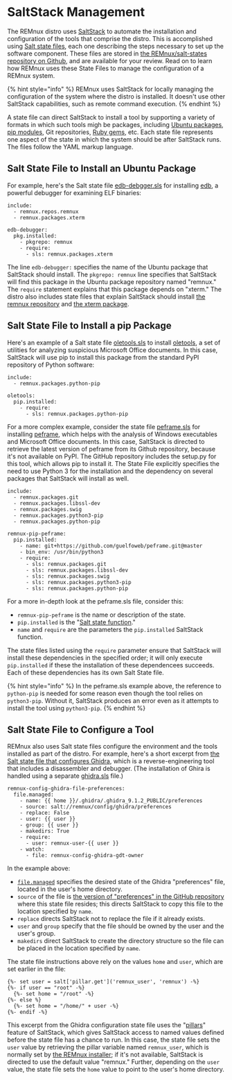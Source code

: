 # SaltStack Management

The REMnux distro uses [SaltStack](https://www.saltstack.com) to automate the installation and configuration of the tools that comprise the distro. This is accomplished using [Salt state files](https://docs.saltstack.com/en/getstarted/fundamentals/states.html), each one describing the steps necessary to set up the software component. These files are stored in [the REMnux/salt-states repository on Github](https://github.com/REMnux/salt-states), and are available for your review. Read on to learn how REMnux uses these State Files to manage the configuration of a REMnux system.

{% hint style="info" %}
REMnux uses SaltStack for locally managing the configuration of the system where the distro is installed. It doesn't use other SaltStack capabilities, such as remote command execution.
{% endhint %}

A state file can direct SaltStack to install a tool by supporting a variety of formats in which such tools migh be packages, including [Ubuntu packages](https://packages.ubuntu.com), [pip modules](https://pypi.org/project/pip/), Git repositories, [Ruby gems](https://rubygems.org), etc. Each state file represents one aspect of the state in which the system should be after SaltStack runs. The files follow the YAML markup language.

## Salt State File to Install an Ubuntu Package <a id="state-file-ubuntu-package"></a>

For example, here's the Salt state file [edb-debgger.sls](https://github.com/REMnux/salt-states/blob/master/remnux/packages/edb-debugger.sls) for installing [edb](https://github.com/eteran/edb-debugger), a powerful debugger for examining ELF binaries:

```text
include:
  - remnux.repos.remnux
  - remnux.packages.xterm
  
edb-debugger:
  pkg.installed:
    - pkgrepo: remnux
    - require:
      - sls: remnux.packages.xterm
```

The line `edb-debugger:` specifies the name of the Ubuntu package that SaltStack should install. The `pkgrepo: remnux` line specifies that SaltStack will find this package in the Ubuntu package repository named "remnux." The `require` statement explains that this package depends on "xterm." The distro also includes state files that explain SaltStack should install [the remnux repository](https://github.com/REMnux/salt-states/blob/master/remnux/repos/remnux.sls) and [the xterm package](https://github.com/REMnux/salt-states/blob/master/remnux/packages/xterm.sls).

## Salt State File to Install a pip Package <a id="state-file-pip"></a>

Here's an example of a Salt state file [oletools.sls](https://github.com/REMnux/salt-states/blob/master/remnux/python-packages/oletools.sls) to install [oletools](http://www.decalage.info/python/oletools), a set of utilities for analyzing suspicious Microsoft Office documents. In this case, SaltStack will use pip to install this package from the standard PyPI repository of Python software:

```text
include:
  - remnux.packages.python-pip

oletools:
  pip.installed:
    - require:
      - sls: remnux.packages.python-pip
```

For a more complex example, consider the state file [peframe.sls](https://github.com/REMnux/salt-states/blob/master/remnux/python-packages/peframe.sls) for installing [peframe](https://github.com/guelfoweb/peframe), which helps with the analysis of Windows executables and Microsoft Office documents. In this case, SaltStack is directed to retrieve the latest version of peframe from its Github repository, because it's not available on PyPI. The GitHub repository includes the setup.py for this tool, which allows pip to install it. The State File explicitly specifies the need to use Python 3 for the installation and the dependency on several packages that SaltStack will install as well.

```text
include:
  - remnux.packages.git
  - remnux.packages.libssl-dev
  - remnux.packages.swig
  - remnux.packages.python3-pip
  - remnux.packages.python-pip

remnux-pip-peframe:
  pip.installed:
    - name: git+https://github.com/guelfoweb/peframe.git@master
    - bin_env: /usr/bin/python3
    - require:
      - sls: remnux.packages.git
      - sls: remnux.packages.libssl-dev
      - sls: remnux.packages.swig
      - sls: remnux.packages.python3-pip
      - sls: remnux.packages.python-pip
```

For a more in-depth look at the peframe.sls file, consider this:

* `remnux-pip-peframe` is the name or description of the state.
* `pip.installed` is the "[Salt state function](https://docs.saltstack.com/en/getstarted/config/functions.html)."
* `name` and `require` are the parameters the `pip.installed` SaltStack function.

The state files listed using the `require` parameter ensure that SaltStack will install these dependencies in the specified order; it will only execute `pip.installed` if these the installation of these dependencees succeeds. Each of these dependencies has its own Salt State file.

{% hint style="info" %}
In the peframe.sls example above, the reference to `python-pip` is needed for some reason even though the tool relies on `python3-pip`. Without it, SaltStack produces an error even as it attempts to install the tool using `python3-pip`.
{% endhint %}

## Salt State File to Configure a Tool

REMnux also uses Salt state files configure the environment and the tools installed as part of the distro. For example, here's a short excerpt from [the Salt state file that configures Ghidra](https://github.com/REMnux/salt-states/blob/master/remnux/config/ghidra/init.sls), which is a reverse-engineering tool that includes a disassembler and debugger. \(The installation of Ghira is handled using a separate [ghidra.sls](https://github.com/REMnux/salt-states/blob/master/remnux/tools/ghidra.sls) file.\)

```text
remnux-config-ghidra-file-preferences:
  file.managed:
    - name: {{ home }}/.ghidra/.ghidra_9.1.2_PUBLIC/preferences 
    - source: salt://remnux/config/ghidra/preferences
    - replace: False
    - user: {{ user }}
    - group: {{ user }}
    - makedirs: True
    - require:
      - user: remnux-user-{{ user }}
    - watch:
      - file: remnux-config-ghidra-gdt-owner
```

In the example above:

* [`file.managed`](https://docs.saltstack.com/en/latest/ref/states/all/salt.states.file.html#salt.states.file.managed) specifies the desired state of the Ghidra "preferences" file, located in the user's home directory. 
* `source` of the file is [the version of "preferences" in the GitHub repository](https://github.com/REMnux/salt-states/blob/master/remnux/config/ghidra/preferences) where this state file resides; this directs SaltStack to copy this file to the location specified by `name`. 
* `replace`  directs SaltStack not to replace the file if it already exists.
* `user` and `group` specify that the file should be owned by the user and the user's group.
* `makedirs` direct SaltStack to create the directory structure so the file can be placed in the location specified by `name`.

The state file instructions above rely on the values `home` and `user`, which are set earlier in the file:

```text
{%- set user = salt['pillar.get']('remnux_user', 'remnux') -%}
{%- if user == "root" -%}
  {%- set home = "/root" -%}
{%- else %}
  {%- set home = "/home/" + user -%}
{%- endif -%}
```

This excerpt from the Ghidra configuration state file uses the "[pillars](https://docs.saltstack.com/en/master/ref/modules/all/salt.modules.pillar.html#salt.modules.pillar.get)" feature of SaltStack, which gives SaltStack access to named values defined before the state file has a chance to run. In this case, the state file sets the `user` value by retrieving the pillar variable named `remnux_user`, which is normally set by [the REMnux installer](remnux-installer.md); if it's not available, SaltStack is directed to use the default value "remnux." Further, depending on the `user` value, the state file sets the `home` value to point to the user's home directory.

